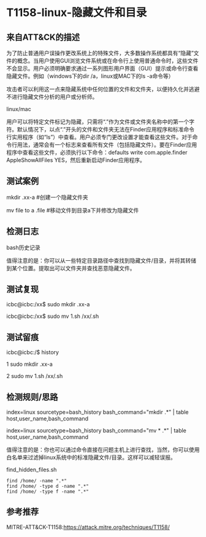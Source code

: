 # T1158-linux-隐藏文件和目录

## 来自ATT&CK的描述

为了防止普通用户误操作更改系统上的特殊文件，大多数操作系统都具有“隐藏”文件的概念。当用户使用GUI浏览文件系统或在命令行上使用普通命令时，这些文件不会显示。用户必须明确要求通过一系列图形用户界面（GUI）提示或命令行查看隐藏文件。例如（windows下的dir /a，linux或MAC下的ls -a命令等）

攻击者可以利用这一点来隐藏系统中任何位置的文件和文件夹，以便持久化并逃避不进行隐藏文件分析的用户或分析师。

linux/mac

用户可以将特定文件标记为隐藏，只需将“.”作为文件或文件夹名称中的第一个字符。默认情况下，以点“.”开头的文件和文件夹无法在Finder应用程序和标准命令行实用程序（如“ls”）中查看。用户必须专门更改设置才能查看这些文件。对于命令行用法，通常会有一个标志来查看所有文件（包括隐藏文件）。要在Finder应用程序中查看这些文件，必须执行以下命令：defaults write com.apple.finder AppleShowAllFiles YES，然后重新启动Finder应用程序。

## 测试案例

mkdir .xx-a   #创建一个隐藏文件夹

mv file to a  .file   #移动文件到目录a下并修改为隐藏文件

## 检测日志

bash历史记录

值得注意的是：你可以从一些特定目录路径中查找到隐藏文件/目录，并将其转储到某个位置。提取出可以文件夹并查找恶意隐藏文件。

## 测试复现

icbc@icbc:/xx$ sudo mkdir .xx-a

icbc@icbc:/xx$ sudo mv 1.sh /xx/.sh

## 测试留痕

icbc@icbc:/$ history

1  sudo mkdir .xx-a

2  sudo mv 1.sh /xx/.sh

## 检测规则/思路

index=linux sourcetype=bash_history bash_command="mkdir .*" | table host,user_name,bash_command

index=linux sourcetype=bash_history bash_command="mv * .*" | table host,user_name,bash_command

值得注意的是：你也可以通过命令直接在问题主机上进行查找，当然，你可以使用白名单来过滤掉linux系统中的标准隐藏文件/目录。这样可以减轻误报。

find_hidden_files.sh

```dos
find /home/ -name ".*"
find /home/ -type d -name ".*"
find /home/ -type f -name ".*"
```

## 参考推荐

MITRE-ATT&CK-T1158:https://attack.mitre.org/techniques/T1158/
